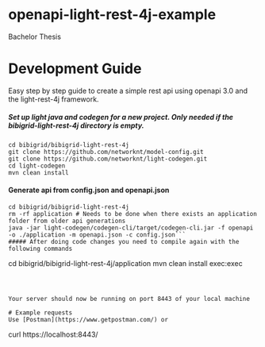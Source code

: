 # openapi-light-rest-4j-example
Bachelor Thesis

# Development Guide
Easy step by step guide to create a simple rest api using openapi 3.0 and the light-rest-4j framework.


##### Set up light java and codegen for a new project. Only needed if the bibigrid-light-rest-4j directory is empty.
```
cd bibigrid/bibigrid-light-rest-4j
git clone https://github.com/networknt/model-config.git
git clone https://github.com/networknt/light-codegen.git
cd light-codegen
mvn clean install
```

#### Generate api from config.json and openapi.json
```
cd bibigrid/bibigrid-light-rest-4j
rm -rf application # Needs to be done when there exists an application folder from older api generations
java -jar light-codegen/codegen-cli/target/codegen-cli.jar -f openapi -o ./application -m openapi.json -c config.json```
##### After doing code changes you need to compile again with the following commands
```
cd bibigrid/bibigrid-light-rest-4j/application
mvn clean install exec:exec
```



Your server should now be running on port 8443 of your local machine

# Example requests
Use [Postman](https://www.getpostman.com/) or   
```
curl  https://localhost:8443/
```




